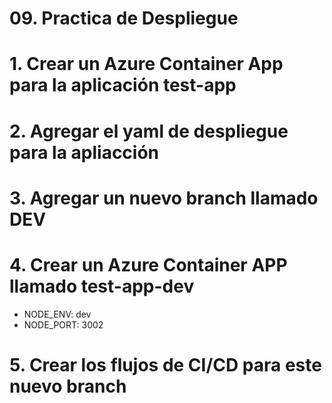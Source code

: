 # 09. Practica de Despliegue <!-- omit in toc -->

# 1. Crear un Azure Container App para la aplicación test-app
# 2. Agregar el yaml de despliegue para la apliacción
# 3. Agregar un nuevo branch llamado DEV
# 4. Crear un Azure Container APP llamado test-app-dev
- NODE_ENV: dev
- NODE_PORT: 3002
# 5. Crear los flujos de CI/CD para este nuevo branch
